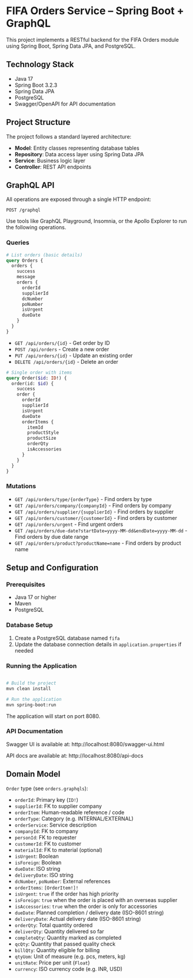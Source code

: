 # FIFA Orders Service – Spring Boot + GraphQL

This project implements a RESTful backend for the FIFA Orders module using Spring Boot, Spring Data JPA, and PostgreSQL.

## Technology Stack

- Java 17
- Spring Boot 3.2.3
- Spring Data JPA
- PostgreSQL
- Swagger/OpenAPI for API documentation

## Project Structure

The project follows a standard layered architecture:

- **Model**: Entity classes representing database tables
- **Repository**: Data access layer using Spring Data JPA
- **Service**: Business logic layer
- **Controller**: REST API endpoints

## GraphQL API

All operations are exposed through a single HTTP endpoint:

```
POST /graphql
```

Use tools like GraphQL Playground, Insomnia, or the Apollo Explorer to run the following operations.

### Queries

```graphql
# List orders (basic details)
query Orders {
  orders {
    success
    message
    orders {
      orderId
      supplierId
      dcNumber
      poNumber
      isUrgent
      dueDate
    }
  }
}
```
- `GET /api/orders/{id}` - Get order by ID
- `POST /api/orders` - Create a new order
- `PUT /api/orders/{id}` - Update an existing order
- `DELETE /api/orders/{id}` - Delete an order

```graphql
# Single order with items
query Order($id: ID!) {
  order(id: $id) {
    success
    order {
      orderId
      supplierId
      isUrgent
      dueDate
      orderItems {
        itemId
        productStyle
        productSize
        orderQty
        isAccessories
      }
    }
  }
}
```

### Mutations

- `GET /api/orders/type/{orderType}` - Find orders by type
- `GET /api/orders/company/{companyId}` - Find orders by company
- `GET /api/orders/supplier/{supplierId}` - Find orders by supplier
- `GET /api/orders/customer/{customerId}` - Find orders by customer
- `GET /api/orders/urgent` - Find urgent orders
- `GET /api/orders/due-date?startDate=yyyy-MM-dd&endDate=yyyy-MM-dd` - Find orders by due date range
- `GET /api/orders/product?productName=name` - Find orders by product name

## Setup and Configuration

### Prerequisites

- Java 17 or higher
- Maven
- PostgreSQL

### Database Setup

1. Create a PostgreSQL database named `fifa`
2. Update the database connection details in `application.properties` if needed

### Running the Application

```bash

# Build the project
mvn clean install

# Run the application
mvn spring-boot:run
```

The application will start on port 8080.

### API Documentation

Swagger UI is available at: http://localhost:8080/swagger-ui.html

API docs are available at: http://localhost:8080/api-docs

## Domain Model

`Order` type (see `orders.graphqls`):

- `orderId`: Primary key (`ID!`)
- `supplierId`: FK to supplier company
- `orderItem`: Human-readable reference / code
- `orderType`: Category (e.g. INTERNAL/EXTERNAL)
- `orderService`: Service description
- `companyId`: FK to company
- `personId`: FK to requester
- `customerId`: FK to customer
- `materialId`: FK to material (optional)
- `isUrgent`: Boolean
- `isForeign`: Boolean
- `dueDate`: ISO string
- `deliveryDate`: ISO string
- `dcNumber`, `poNumber`: External references
- `orderItems`: `[OrderItem!]!`
- `isUrgent`: `true` if the order has high priority
- `isForeign`: `true` when the order is placed with an overseas supplier
- `isAccessories`: `true` when the order is only for accessories
- `dueDate`: Planned completion / delivery date (ISO-8601 string)
- `deliveryDate`: Actual delivery date (ISO-8601 string)
- `orderQty`: Total quantity ordered
- `deliverQty`: Quantity delivered so far
- `completeQty`: Quantity marked as completed
- `qcQty`: Quantity that passed quality check
- `billQty`: Quantity eligible for billing
- `qtyUom`: Unit of measure (e.g. pcs, meters, kg)
- `unitRate`: Price per unit (`Float`)
- `currency`: ISO currency code (e.g. INR, USD)

